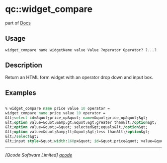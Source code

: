 qc::widget_compare
==================

part of [Docs](.)

Usage
-----
`
	widget_compare name widgetName value Value ?operator Operator? ?...?
    `

Description
-----------
Return an HTML form widget with an operator drop down and input box.

Examples
--------
```tcl

% widget_compare name price value 10 operator =
widget_compare name price value 10 operator =
&lt;select id=&quot;price_op&quot; name=&quot;price_op&quot;&gt;
&lt;option value=&quot;&amp;gt;&quot;&gt;greater than&lt;/option&gt;
&lt;option value=&quot;=&quot; selected&gt;equals&lt;/option&gt;
&lt;option value=&quot;&amp;lt;&quot;&gt;less than&lt;/option&gt;
&lt;/select&gt;
&lt;input style=&quot;width:160px&quot; id=&quot;price&quot; value=&quot;10&quot; name=&quot;price&quot; type=&quot;text&quot;&gt;

```

----------------------------------
*[Qcode Software Limited] [qcode]*

[qcode]: http://www.qcode.co.uk "Qcode Software"